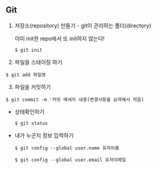 ## Git

1. 저장소(repository) 만들기 -  git이 관리하는 폴더(directory)

   이미 init한 repo에서 또 init하지 않는다!

   `$ git init` 

2.  파일을 스테이징 하기

   `$ git add 파일명`

3.  파일을 커밋하기

   `$ git commit -m '커밋 메세지 내용(변경사항을 요약해서 적음)`

- 상태확인하기

  `$ git status`

- 내가 누군지 정보 입력하기

  `$ git config --global user.name 유저이름`

  `$ git config --global user.email 유저이메일`









